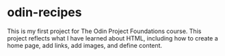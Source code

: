 # odin-recipes
This is my first project for The Odin Project Foundations course. This project reflects what I have learned about HTML, including how to create a home page, add links, add images, and define content.